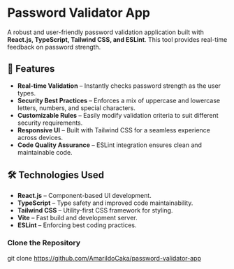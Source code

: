 # Password Validator App

A robust and user-friendly password validation application built with **React.js, TypeScript, Tailwind CSS, and ESLint**. This tool provides real-time feedback on password strength.

## 🚀 Features

- **Real-time Validation** – Instantly checks password strength as the user types.
- **Security Best Practices** – Enforces a mix of uppercase and lowercase letters, numbers, and special characters.
- **Customizable Rules** – Easily modify validation criteria to suit different security requirements.
- **Responsive UI** – Built with Tailwind CSS for a seamless experience across devices.
- **Code Quality Assurance** – ESLint integration ensures clean and maintainable code.

## 🛠 Technologies Used

- **React.js** – Component-based UI development.
- **TypeScript** – Type safety and improved code maintainability.
- **Tailwind CSS** – Utility-first CSS framework for styling.
- **Vite** – Fast build and development server.
- **ESLint** – Enforcing best coding practices.

### Clone the Repository

git clone https://github.com/AmarildoCaka/password-validator-app
